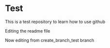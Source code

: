 # Test
This is a test repository to learn how to use github

Editing the readme file

Now editing from create_branch_test branch
